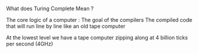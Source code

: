 

What does Turing Complete Mean ? 



The core logic of a computer : 
The goal of the compilers
The compiled code that will run line by line like an old tape computer

At the lowest level we have a tape computer zipping along at 4 billion ticks per second (4GHz)



